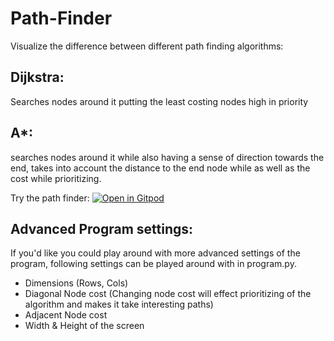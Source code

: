 # Path-Finder
Visualize the difference between different path finding algorithms:
## Dijkstra:
Searches nodes around it putting the least costing nodes high in priority
## A*:
searches nodes around it while also having a sense of direction towards the end, takes into account the distance to the end node while as well as the cost while prioritizing.

Try the path finder: [![Open in Gitpod](https://gitpod.io/button/open-in-gitpod.svg)](https://gitpod.io/https://github.com/ihammadasghar/Path-Finder)

## Advanced Program settings:
If you'd like you could play around with more advanced settings of the program, following settings can be played around with in program.py.
- Dimensions (Rows, Cols)
- Diagonal Node cost (Changing node cost will effect prioritizing of the algorithm and makes it take interesting paths)
- Adjacent Node cost
- Width & Height of the screen


